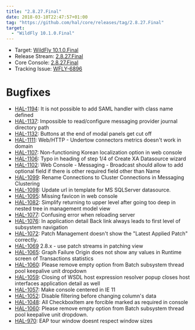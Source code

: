 ```yaml
---
title: "2.8.27.Final"
date: 2018-03-10T22:47:57+01:00
tag: "https://github.com/hal/core/releases/tag/2.8.27.Final"
target: 
  - "WildFly 10.1.0.Final"
---
```

- Target: [WildFly 10.1.0.Final](http://wildfly.org/news/2016/08/19/WildFly10-1-Released/)
- Release Stream: [2.8.27.Final](https://github.com/hal/release-stream/releases/tag/2.8.27.Final)
- Core Console: [2.8.27.Final](https://github.com/hal/core/releases/tag/2.8.27.Final)
- Tracking Issue: [WFLY-6896](https://issues.jboss.org/browse/WFLY-6896)

# Bugfixes

- [HAL-1194](https://issues.jboss.org/browse/HAL-1194): It is not possible to add SAML handler with class name defined
- [HAL-1137](https://issues.jboss.org/browse/HAL-1137): Impossible to read/configure messaging provider journal directory path
- [HAL-1132](https://issues.jboss.org/browse/HAL-1132): Buttons at the end of modal panels get cut off
- [HAL-1111](https://issues.jboss.org/browse/HAL-1111): Web/HTTP - Undertow connectors metrics doesn't work in domain
- [HAL-1107](https://issues.jboss.org/browse/HAL-1107): Non-functioning Korean localization option in web console
- [HAL-1106](https://issues.jboss.org/browse/HAL-1106): Typo in heading of step 1/4 of Create XA Datasource wizard
- [HAL-1102](https://issues.jboss.org/browse/HAL-1102): Web Console - Messaging - Broadcast should allow to add optional field if there is other required field other than Name
- [HAL-1099](https://issues.jboss.org/browse/HAL-1099): Rename Connections to Cluster Connections in Messaging Clustering
- [HAL-1098](https://issues.jboss.org/browse/HAL-1098): Update url in template for MS SQLServer datasource.
- [HAL-1095](https://issues.jboss.org/browse/HAL-1095): Missing favicon in web console
- [HAL-1082](https://issues.jboss.org/browse/HAL-1082): Simplify returning to upper level after going too deep in nested tree in management model view
- [HAL-1077](https://issues.jboss.org/browse/HAL-1077): Confusing error when reloading server
- [HAL-1076](https://issues.jboss.org/browse/HAL-1076): In application detail Back link always leads to first level of subsystem navigation
- [HAL-1072](https://issues.jboss.org/browse/HAL-1072): Patch Management doesn't show the "Latest Applied Patch" correctly.
- [HAL-1069](https://issues.jboss.org/browse/HAL-1069) 2.8.x - use patch streams in patching view
- [HAL-1065](https://issues.jboss.org/browse/HAL-1065): Graph Failure Origin does not show any values in Runtime screen of Transactions statistics
- [HAL-1060](https://issues.jboss.org/browse/HAL-1060): Please remove empty option from Batch subsystem thread pool keepalive unit dropdown
- [HAL-1059](https://issues.jboss.org/browse/HAL-1059): Closing of WSDL host expression resolver popup closes host interfaces application detail as well
- [HAL-1057](https://issues.jboss.org/browse/HAL-1057): Make console centered in IE 11
- [HAL-1052](https://issues.jboss.org/browse/HAL-1052): Disable filtering before changing column's data
- [HAL-1048](https://issues.jboss.org/browse/HAL-1048): All CheckboxItem are forcible marked as required in console
- [HAL-1060](https://issues.jboss.org/browse/HAL-1060): Please remove empty option from Batch subsystem thread pool keepalive unit dropdown.
- [HAL-970](https://issues.jboss.org/browse/HAL-970): EAP tour window doesnt respect window sizes
